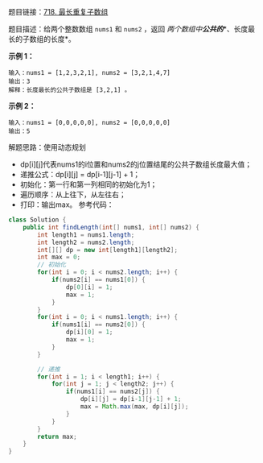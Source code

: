 题目链接：[718. 最长重复子数组](https://leetcode.cn/problems/maximum-length-of-repeated-subarray/description/)

题目描述：给两个整数数组 `nums1` 和 `nums2` ，返回 *两个数组中****公共的****、长度最长的子数组的长度*。

**示例 1：**

```plain
输入：nums1 = [1,2,3,2,1], nums2 = [3,2,1,4,7]
输出：3
解释：长度最长的公共子数组是 [3,2,1] 。
```
**示例 2：**
```plain
输入：nums1 = [0,0,0,0,0], nums2 = [0,0,0,0,0]
输出：5
```

解题思路：使用动态规划

* dp[i][j]代表nums1的i位置和nums2的j位置结尾的公共子数组长度最大值；
* 递推公式：dp[i][j] = dp[i-1][j-1] + 1；
* 初始化：第一行和第一列相同的初始化为1；
* 遍历顺序：从上往下，从左往右；
* 打印：输出max。
参考代码：

```java
class Solution {
    public int findLength(int[] nums1, int[] nums2) {
        int length1 = nums1.length;
        int length2 = nums2.length;
        int[][] dp = new int[length1][length2];
        int max = 0;
        // 初始化
        for(int i = 0; i < nums2.length; i++) {
            if(nums2[i] == nums1[0]) {
                dp[0][i] = 1;
                max = 1;
            }
        }
        for(int i = 0; i < nums1.length; i++) {
            if(nums1[i] == nums2[0]) {
                dp[i][0] = 1;
                max = 1;
            }
        }

        // 递推
        for(int i = 1; i < length1; i++) {
            for(int j = 1; j < length2; j++) {
                if(nums1[i] == nums2[j]) {
                    dp[i][j] = dp[i-1][j-1] + 1;
                    max = Math.max(max, dp[i][j]);
                }
            }
        }
        return max;
    }
}
```

